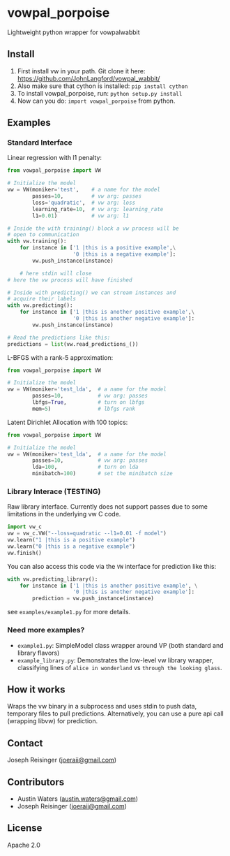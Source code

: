 # vowpal_porpoise

Lightweight python wrapper for vowpalwabbit

## Install

1. First install vw in your path. Git clone it here: https://github.com/JohnLangford/vowpal_wabbit/
2. Also make sure that cython is installed: ```pip install cython```
3. To install vowpal_porpoise, run: ```python setup.py install```
4. Now can you do: ```import vowpal_porpoise``` from python.

## Examples

### Standard Interface

Linear regression with l1 penalty:
```python
from vowpal_porpoise import VW

# Initialize the model
vw = VW(moniker='test',    # a name for the model
        passes=10,         # vw arg: passes
        loss='quadratic',  # vw arg: loss
        learning_rate=10,  # vw arg: learning_rate
        l1=0.01)           # vw arg: l1

# Inside the with training() block a vw process will be 
# open to communication
with vw.training():
    for instance in ['1 |this is a positive example',\
                     '0 |this is a negative example']:
        vw.push_instance(instance)

    # here stdin will close
# here the vw process will have finished

# Inside with predicting() we can stream instances and 
# acquire their labels
with vw.predicting():
    for instance in ['1 |this is another positive example',\
                     '0 |this is another negative example']:
        vw.push_instance(instance)

# Read the predictions like this:
predictions = list(vw.read_predictions_())
```

L-BFGS with a rank-5 approximation:
```python
from vowpal_porpoise import VW

# Initialize the model
vw = VW(moniker='test_lda',  # a name for the model
        passes=10,           # vw arg: passes
        lbfgs=True,          # turn on lbfgs
        mem=5)               # lbfgs rank
```

Latent Dirichlet Allocation with 100 topics:
```python
from vowpal_porpoise import VW

# Initialize the model
vw = VW(moniker='test_lda',  # a name for the model
        passes=10,           # vw arg: passes
        lda=100,             # turn on lda
        minibatch=100)       # set the minibatch size
```



### Library Interace (TESTING)

Raw library interface. Currently does not support passes due to some limitations in the underlying vw C code.
```python
import vw_c
vw = vw_c.VW("--loss=quadratic --l1=0.01 -f model")
vw.learn("1 |this is a positive example")
vw.learn("0 |this is a negative example")
vw.finish()
```

You can also access this code via the ```VW``` interface for prediction like this:
```python
with vw.predicting_library():
    for instance in ['1 |this is another positive example', \
                     '0 |this is another negative example']:
        prediction = vw.push_instance(instance)
```
see ```examples/example1.py``` for more details.

### Need more examples?

* ```example1.py```: SimpleModel class wrapper around VP (both standard and library flavors)
* ```example_library.py```: Demonstrates the low-level vw library wrapper, classifying lines of ``alice in wonderland`` vs ``through the looking glass``.

## How it works

Wraps the vw binary in a subprocess and uses stdin to push data, temporary files to pull predictions. Alternatively, you can use a pure api call (wrapping libvw) for prediction.


## Contact

Joseph Reisinger (joeraii@gmail.com)

## Contributors

* Austin Waters (austin.waters@gmail.com)
* Joseph Reisinger (joeraii@gmail.com)

## License

Apache 2.0
